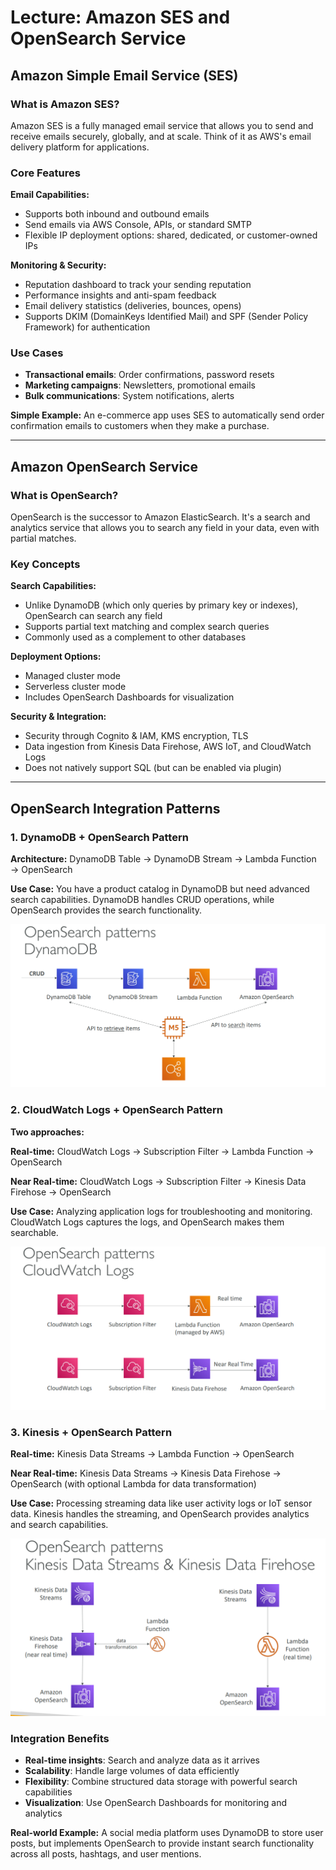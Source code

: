 # Lecture: Amazon SES and OpenSearch Service

## Amazon Simple Email Service (SES)

### What is Amazon SES?
Amazon SES is a fully managed email service that allows you to send and receive emails securely, globally, and at scale. Think of it as AWS's email delivery platform for applications.

### Core Features
**Email Capabilities:**
- Supports both inbound and outbound emails
- Send emails via AWS Console, APIs, or standard SMTP
- Flexible IP deployment options: shared, dedicated, or customer-owned IPs

**Monitoring & Security:**
- Reputation dashboard to track your sending reputation
- Performance insights and anti-spam feedback
- Email delivery statistics (deliveries, bounces, opens)
- Supports DKIM (DomainKeys Identified Mail) and SPF (Sender Policy Framework) for authentication

### Use Cases
- **Transactional emails**: Order confirmations, password resets
- **Marketing campaigns**: Newsletters, promotional emails  
- **Bulk communications**: System notifications, alerts

**Simple Example:** An e-commerce app uses SES to automatically send order confirmation emails to customers when they make a purchase.

---

## Amazon OpenSearch Service

### What is OpenSearch?
OpenSearch is the successor to Amazon ElasticSearch. It's a search and analytics service that allows you to search any field in your data, even with partial matches.

### Key Concepts
**Search Capabilities:**
- Unlike DynamoDB (which only queries by primary key or indexes), OpenSearch can search any field
- Supports partial text matching and complex search queries
- Commonly used as a complement to other databases

**Deployment Options:**
- Managed cluster mode
- Serverless cluster mode
- Includes OpenSearch Dashboards for visualization

**Security & Integration:**
- Security through Cognito & IAM, KMS encryption, TLS
- Data ingestion from Kinesis Data Firehose, AWS IoT, and CloudWatch Logs
- Does not natively support SQL (but can be enabled via plugin)

---

## OpenSearch Integration Patterns

### 1. DynamoDB + OpenSearch Pattern
**Architecture:** DynamoDB Table → DynamoDB Stream → Lambda Function → OpenSearch

**Use Case:** You have a product catalog in DynamoDB but need advanced search capabilities. DynamoDB handles CRUD operations, while OpenSearch provides the search functionality.

![](./resource/image.png)

### 2. CloudWatch Logs + OpenSearch Pattern
**Two approaches:**

**Real-time:** CloudWatch Logs → Subscription Filter → Lambda Function → OpenSearch

**Near Real-time:** CloudWatch Logs → Subscription Filter → Kinesis Data Firehose → OpenSearch

**Use Case:** Analyzing application logs for troubleshooting and monitoring. CloudWatch Logs captures the logs, and OpenSearch makes them searchable.

![](./resource/image_1.png)

### 3. Kinesis + OpenSearch Pattern
**Real-time:** Kinesis Data Streams → Lambda Function → OpenSearch

**Near Real-time:** Kinesis Data Streams → Kinesis Data Firehose → OpenSearch (with optional Lambda for data transformation)

**Use Case:** Processing streaming data like user activity logs or IoT sensor data. Kinesis handles the streaming, and OpenSearch provides analytics and search capabilities.

![](./resource/image_2.png)

### Integration Benefits
- **Real-time insights**: Search and analyze data as it arrives
- **Scalability**: Handle large volumes of data efficiently
- **Flexibility**: Combine structured data storage with powerful search capabilities
- **Visualization**: Use OpenSearch Dashboards for monitoring and analytics

**Real-world Example:** A social media platform uses DynamoDB to store user posts, but implements OpenSearch to provide instant search functionality across all posts, hashtags, and user mentions.